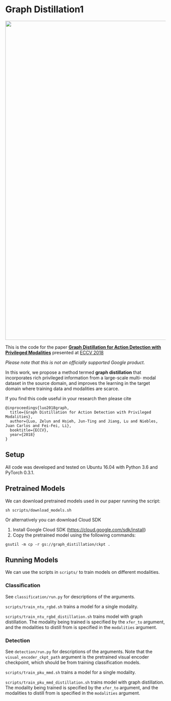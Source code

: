 # Graph Distillation1

<img src="images/pull.png" width="1000px"/>

This is the code for the paper
**[Graph Distillation for Action Detection with Privileged Modalities](https://arxiv.org/abs/1712.00108)**
presented at [ECCV 2018](https://eccv2018.org/)

*Please note that this is not an officially supported Google product.*

In this work, we propose a method termed **graph distillation** that incorporates rich privileged information from a large-scale multi- modal dataset in the source domain, and improves the learning in the target domain where training data and modalities are scarce.

If you find this code useful in your research then please cite

```
@inproceedings{luo2018graph,
  title={Graph Distillation for Action Detection with Privileged Modalities},
  author={Luo, Zelun and Hsieh, Jun-Ting and Jiang, Lu and Niebles, Juan Carlos and Fei-Fei, Li},
  booktitle={ECCV},
  year={2018}
}
```

## Setup
All code was developed and tested on Ubuntu 16.04 with Python 3.6 and PyTorch 0.3.1.




## Pretrained Models
We can download pretrained models used in our paper running the script:

```
sh scripts/download_models.sh
```

Or alternatively you can download Cloud SDK

1. Install Google Cloud SDK (https://cloud.google.com/sdk/install)
2. Copy the pretrained model using the following commands:

```
gsutil -m cp -r gs://graph_distillation/ckpt .
```


## Running Models
We can use the scripts in `scripts/` to train models on different modalities.



### Classification
See `classification/run.py` for descriptions of the arguments.

`scripts/train_ntu_rgbd.sh` trains a model for a single modality.

`scripts/train_ntu_rgbd_distillation.sh` trains model with graph distillation. The modality being trained is specified by the `xfer_to` argument, and the modalities to distill from is specified in the `modalities` argument.

### Detection
See `detection/run.py` for descriptions of the arguments. Note that the `visual_encoder_ckpt_path` argument is the pretrained visual encoder checkpoint, which should be from training classification models.

`scripts/train_pku_mmd.sh` trains a model for a single modality.

`scripts/train_pku_mmd_distillation.sh` trains model with graph distillation. The modality being trained is specified by the `xfer_to` argument, and the modalities to distill from is specified in the `modalities` argument.
